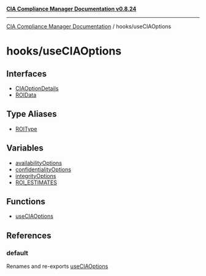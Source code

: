 [**CIA Compliance Manager Documentation v0.8.24**](../../README.md)

***

[CIA Compliance Manager Documentation](../../modules.md) / hooks/useCIAOptions

# hooks/useCIAOptions

## Interfaces

- [CIAOptionDetails](interfaces/CIAOptionDetails.md)
- [ROIData](interfaces/ROIData.md)

## Type Aliases

- [ROIType](type-aliases/ROIType.md)

## Variables

- [availabilityOptions](variables/availabilityOptions.md)
- [confidentialityOptions](variables/confidentialityOptions.md)
- [integrityOptions](variables/integrityOptions.md)
- [ROI\_ESTIMATES](variables/ROI_ESTIMATES.md)

## Functions

- [useCIAOptions](functions/useCIAOptions.md)

## References

### default

Renames and re-exports [useCIAOptions](functions/useCIAOptions.md)
